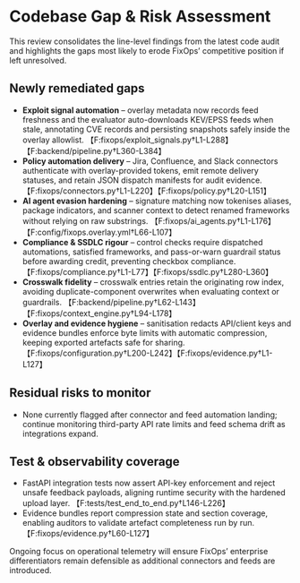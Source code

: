 # Codebase Gap & Risk Assessment

This review consolidates the line-level findings from the latest code audit and highlights the gaps most likely to erode FixOps’ competitive position if left unresolved.

## Newly remediated gaps
- **Exploit signal automation** – overlay metadata now records feed freshness and the evaluator auto-downloads KEV/EPSS feeds when stale, annotating CVE records and persisting snapshots safely inside the overlay allowlist. 【F:fixops/exploit_signals.py†L1-L288】【F:backend/pipeline.py†L360-L384】
- **Policy automation delivery** – Jira, Confluence, and Slack connectors authenticate with overlay-provided tokens, emit remote delivery statuses, and retain JSON dispatch manifests for audit evidence. 【F:fixops/connectors.py†L1-L220】【F:fixops/policy.py†L20-L151】
- **AI agent evasion hardening** – signature matching now tokenises aliases, package indicators, and scanner context to detect renamed frameworks without relying on raw substrings. 【F:fixops/ai_agents.py†L1-L176】【F:config/fixops.overlay.yml†L66-L107】
- **Compliance & SSDLC rigour** – control checks require dispatched automations, satisfied frameworks, and pass-or-warn guardrail status before awarding credit, preventing checkbox compliance. 【F:fixops/compliance.py†L1-L77】【F:fixops/ssdlc.py†L280-L360】
- **Crosswalk fidelity** – crosswalk entries retain the originating row index, avoiding duplicate-component overwrites when evaluating context or guardrails. 【F:backend/pipeline.py†L62-L143】【F:fixops/context_engine.py†L94-L178】
- **Overlay and evidence hygiene** – sanitisation redacts API/client keys and evidence bundles enforce byte limits with automatic compression, keeping exported artefacts safe for sharing. 【F:fixops/configuration.py†L200-L242】【F:fixops/evidence.py†L1-L127】

## Residual risks to monitor
- None currently flagged after connector and feed automation landing; continue monitoring third-party API rate limits and feed schema drift as integrations expand.

## Test & observability coverage
- FastAPI integration tests now assert API-key enforcement and reject unsafe feedback payloads, aligning runtime security with the hardened upload layer. 【F:tests/test_end_to_end.py†L146-L226】
- Evidence bundles report compression state and section coverage, enabling auditors to validate artefact completeness run by run. 【F:fixops/evidence.py†L60-L127】

Ongoing focus on operational telemetry will ensure FixOps’ enterprise differentiators remain defensible as additional connectors and feeds are introduced.
